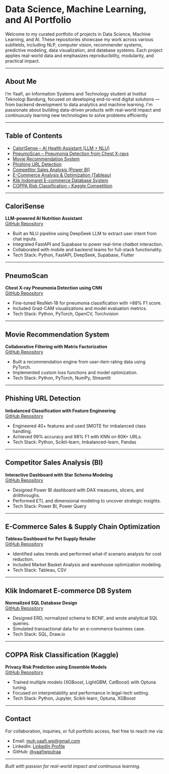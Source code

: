 # Data Science, Machine Learning, and AI Portfolio

Welcome to my curated portfolio of projects in Data Science, Machine Learning, and AI. These repositories showcase my work across various subfields, including NLP, computer vision, recommender systems, predictive modeling, data visualization, and database systems. Each project applies real-world data and emphasizes reproducibility, modularity, and practical impact.

---

## About Me

I’m Yaafi, an Information Systems and Technology student at Institut Teknologi Bandung, focused on developing end-to-end digital solutions — from backend development to data analytics and machine learning. I'm passionate about building data-driven products with real-world impact and continuously learning new technologies to solve problems efficiently

---

## Table of Contents

- [CaloriSense – AI Health Assistant (LLM + NLU)](#calorisense)
- [PneumoScan – Pneumonia Detection from Chest X-rays](#pneumoscan)
- [Movie Recommendation System](#movie-recommendation-system)
- [Phishing URL Detection](#phishing-url-detection)
- [Competitor Sales Analysis (Power BI)](#competitor-sales-analysis)
- [E-Commerce Analysis & Optimization (Tableau)](#ecommerce-analysis)
- [Klik Indomaret E-commerce Database System](#klik-indomaret)
- [COPPA Risk Classification – Kaggle Competition](#coppa-risk-classification)

---

## CaloriSense
**LLM-powered AI Nutrition Assistant**  
[GitHub Repository](https://github.com/taufiqrmadhana/CaloriSense-BE)  
- Built an NLU pipeline using DeepSeek LLM to extract user intent from chat inputs.
- Integrated FastAPI and Supabase to power real-time chatbot interaction.
- Collaborated with mobile and backend teams for full-stack functionality.
- Tech Stack: Python, FastAPI, DeepSeek, Supabase, Flutter

---

## PneumoScan
**Chest X-ray Pneumonia Detection using CNN**  
[GitHub Repository](https://github.com/yaafiwputraa/resnet18-pneumonia-detector/)  
- Fine-tuned ResNet-18 for pneumonia classification with >88% F1 score.
- Included Grad-CAM visualizations and model evaluation metrics.
- Tech Stack: Python, PyTorch, OpenCV, Torchvision

---

## Movie Recommendation System
**Collaborative Filtering with Matrix Factorization**  
[GitHub Repository](https://github.com/yaafiwputraa/cf_movie_recomendation/tree/main)  
- Built a recommendation engine from user-item rating data using PyTorch.
- Implemented custom loss functions and model optimization.
- Tech Stack: Python, PyTorch, NumPy, Streamlit

---

## Phishing URL Detection
**Imbalanced Classification with Feature Engineering**  
[GitHub Repository](https://github.com/yaafiwputraa/PhisingURL)  
- Engineered 40+ features and used SMOTE for imbalanced class handling.
- Achieved 99% accuracy and 98% F1 with KNN on 60K+ URLs.
- Tech Stack: Python, Scikit-learn, Imbalanced-learn, Pandas

---

## Competitor Sales Analysis (BI)
**Interactive Dashboard with Star Schema Modeling**  
[GitHub Repository](https://github.com/yaafiwputraa/CompetitorSalesAnalysis)  
- Designed Power BI dashboard with DAX measures, slicers, and drillthroughs.
- Performed ETL and dimensional modeling to uncover strategic insights.
- Tech Stack: Power BI, Power Query

---

## E-Commerce Sales & Supply Chain Optimization
**Tableau Dashboard for Pet Supply Retailer**  
[GitHub Repository](https://github.com/yaafiwputraa/CompetitorSalesAnalysis)  
- Identified sales trends and performed what-if scenario analysis for cost reduction.
- Included Market Basket Analysis and warehouse optimization modeling.
- Tech Stack: Tableau, CSV

---

## Klik Indomaret E-commerce DB System
**Normalized SQL Database Design**  
[GitHub Repository](https://github.com/yaafiwputraa/Klik-Indomaret-E-commerce-Database-System)  
- Designed ERD, normalized schema to BCNF, and wrote analytical SQL queries.
- Simulated transactional data for an e-commerce business case.
- Tech Stack: SQL, Draw.io

---

## COPPA Risk Classification (Kaggle)
**Privacy Risk Prediction using Ensemble Models**  
[GitHub Repository](https://github.com/yaafiwputraa/CoppaRisk)  
- Trained multiple models (XGBoost, LightGBM, CatBoost) with Optuna tuning.
- Focused on interpretability and performance in legal-tech setting.
- Tech Stack: Python, Jupyter, Scikit-learn, Optuna, XGBoost

---

## Contact
For collaboration, inquiries, or full portfolio access, feel free to reach me via:

- Email: muh.yaafi.wp@gmail.com  
- LinkedIn: [LinkedIn Profile](https://www.linkedin.com/in/muhammadyaafiwasesaputra/)  
- GitHub: [@yaafiwputraa](https://github.com/yaafiwputraa)

---

*Built with passion for real-world impact and continuous learning.*
